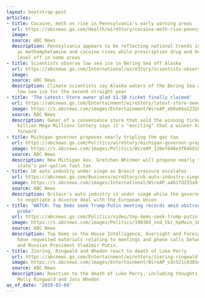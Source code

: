 ```yaml
---
layout: bootstrap-post
articles:
- title: Cocaine, meth on rise in Pennsylvania's early warning areas
  url: https://abcnews.go.com/Health/wireStory/cocaine-meth-rise-pennsylvanias-early-warning-areas-61468001
  image: 
  source: ABC News
  description: Pennsylvania appears to be reflecting national trends in drug abuse,
    as methamphetamine and cocaine rises while prescription drug and heroin deaths
    level off in some areas
- title: Scientists observe low sea ice in Bering Sea off Alaska
  url: https://abcnews.go.com/International/wireStory/scientists-observe-low-sea-ice-bering-sea-off-61467940
  image: 
  source: ABC News
  description: Climate scientists say Alaska waters of the Bering Sea are seeing unprecedented
    low sea ice for the second straight year
- title: 'The Latest: Store owner glad $1.5B ticket finally claimed'
  url: https://abcnews.go.com/Entertainment/wireStory/latest-store-owner-glad-15b-ticket-finally-claimed-61467931
  image: https://s.abcnews.com/images/Entertainment/WireAP_e60a66a123264a8eaf299f82d773ea3b_16x9_992.jpg
  source: ABC News
  description: Owner of a convenience store that sold the winning ticket in the $1.5
    billion Mega Millions lottery says it's "exciting" that a winner has finally come
    forward
- title: Michigan governor proposes nearly tripling the gas tax
  url: https://abcnews.go.com/Politics/wireStory/michigan-governor-proposes-tripling-gas-tax-61467294
  image: https://s.abcnews.com/images/Politics/WireAP_110ef646e3f646918bea21c62e4e8c0b_16x9_992.jpg
  source: ABC News
  description: New Michigan Gov. Gretchen Whitmer will propose nearly tripling the
    state's per-gallon fuel tax
- title: UK auto industry under siege as Brexit pressure escalates
  url: https://abcnews.go.com/Business/wireStory/uk-auto-industry-siege-brexit-pressure-escalates-61467850
  image: https://s.abcnews.com/images/International/WireAP_a461fd255a9f41d19dd5149a0312dad7_16x9_992.jpg
  source: ABC News
  description: Britain's auto industry is under siege while the government struggles
    to negotiate a divorce deal with the European Union
- title: 'WATCH: Top Dems seek Trump-Putin meeting records amid obstruction of justice
    probe'
  url: https://abcnews.go.com/Politics/video/top-dems-seek-trump-putin-meeting-records-amid-61465161
  image: https://s.abcnews.com/images/Politics/190304_vod_tbr_hpMain_16x9_992.jpg
  source: ABC News
  description: Top Dems in the House Intelligence, Oversight and Foreign Affairs committees
    have requested materials relating to meetings and phone calls between Pres.Trump
    and Russian President Vladimir Putin.
- title: Ziering, Ringwald and Whedon react to death of Luke Perry
  url: https://abcnews.go.com/Entertainment/wireStory/ziering-ringwald-whedon-react-death-luke-perry-61461480
  image: https://s.abcnews.com/images/Entertainment/WireAP_cdc521c0305d4b7084031fca796adb9b_16x9_992.jpg
  source: ABC News
  description: Reaction to the death of Luke Perry, including thoughts from Ian Ziering,
    Molly Ringwald and Joss Whedon
as_of_date: '2019-03-04'
---
```


